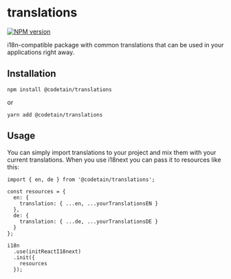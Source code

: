 # translations

[![NPM version][npm-image]][npm-url]

i18n-compatible package with common translations that can be used in your applications right away.

## Installation

```
npm install @codetain/translations
```

or

```
yarn add @codetain/translations
```

## Usage
You can simply import translations to your project and mix them with your current translations. When you use i18next you can pass it to resources like this:

```
import { en, de } from '@codetain/translations';

const resources = {
  en: {
    translation: { ...en, ...yourTranslationsEN }
  },
  de: {
    translation: { ...de, ...yourTranslationsDE }
  }
};

i18n
  .use(initReactI18next)
  .init({
    resources
  });
```


[npm-url]: https://www.npmjs.com/package/@codetain/translations
[npm-image]: https://img.shields.io/npm/v/validator.svg
